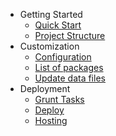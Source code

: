 * Getting Started
    * [Quick Start](quickstart.md)
    * [Project Structure](projstruct.md)
* Customization
    * [Configuration](#)
    * [List of packages](#)
    * [Update data files](#)
* Deployment
    * [Grunt Tasks](grunttasks.md)
    * [Deploy](#)
    * [Hosting](#)
